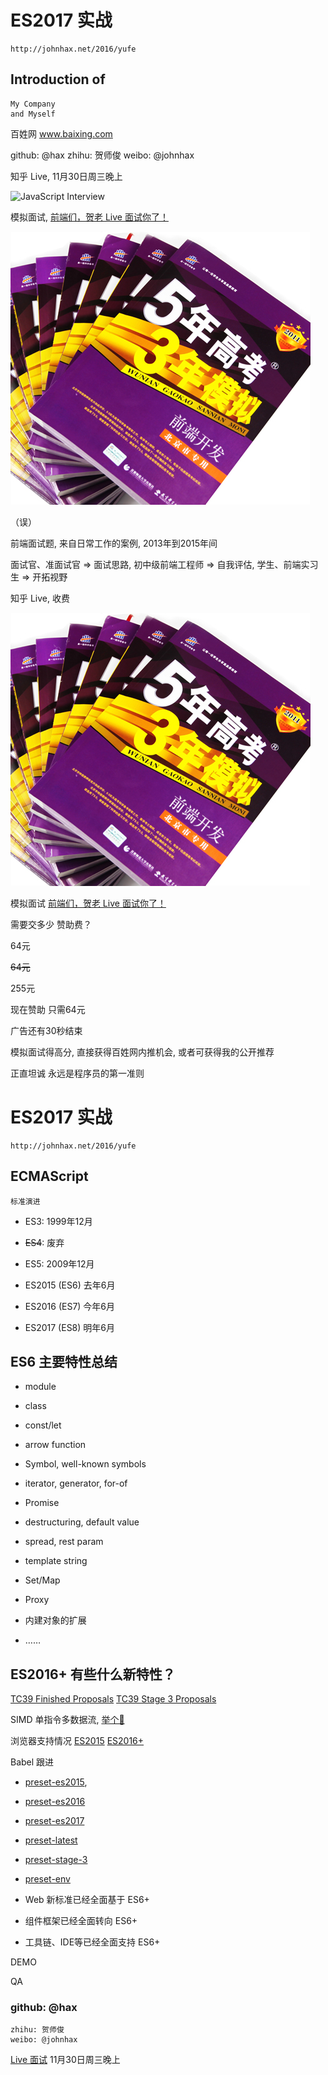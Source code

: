 #	ES2017 实战
	http://johnhax.net/2016/yufe

##	Introduction of
	My Company
	and Myself

百姓网
www.baixing.com

github: @hax
zhihu: 贺师俊
weibo: @johnhax

知乎 Live,
11月30日周三晚上

![JavaScript Interview](https://pic4.zhimg.com/v2-49ec8b94cf20f0fa62c40a918d9ba767_b.png)

模拟面试,
[前端们，贺老 Live 面试你了！](https://zhuanlan.zhihu.com/p/23870345)

![五年高考三年模拟 之 前端开发](35.png)

（误）

前端面试题,
来自日常工作的案例,
2013年到2015年间

面试官、准面试官 => 面试思路,
初中级前端工程师 => 自我评估,
学生、前端实习生 => 开拓视野

知乎 Live,
收费

![五年高考三年模拟 之 前端开发](35.png)

模拟面试
[前端们，贺老 Live 面试你了！](https://zhuanlan.zhihu.com/p/23870345)

需要交多少
赞助费？

64元

~~64元~~

255元

现在赞助
只需64元

广告还有30秒结束

模拟面试得高分,
直接获得百姓网内推机会,
或者可获得我的公开推荐

正直坦诚
永远是程序员的第一准则

#	ES2017 实战
	http://johnhax.net/2016/yufe

##	ECMAScript
	标准演进

- ES3: 1999年12月
- ~~ES4~~: 废弃
- ES5: 2009年12月

- ES2015 (ES6) 去年6月
- ES2016 (ES7) 今年6月
- ES2017 (ES8) 明年6月

## ES6 主要特性总结

  - module
  - class
  - const/let
  - arrow function
  - Symbol, well-known symbols
  - iterator, generator, for-of
  - Promise

  - destructuring, default value
  - spread, rest param
  - template string
  - Set/Map
  - Proxy
  - 内建对象的扩展
  - ……

## ES2016+ 有些什么新特性？
[TC39 Finished Proposals](https://github.com/tc39/proposals/blob/master/finished-proposals.md)
[TC39 Stage 3 Proposals](https://github.com/tc39/proposals)

SIMD
单指令多数据流,
[举个🌰](https://www.zhihu.com/question/27768721/answer/76380979)

浏览器支持情况
[ES2015](http://kangax.github.io/compat-table/es2016plus/)
[ES2016+](http://kangax.github.io/compat-table/es2016plus/)

Babel 跟进

- [preset-es2015](http://babeljs.io/docs/plugins/preset-es2015/),
- [preset-es2016](http://babeljs.io/docs/plugins/preset-es2016/)
- [preset-es2017](http://babeljs.io/docs/plugins/preset-es2017/)
- [preset-latest](http://babeljs.io/docs/plugins/preset-latest/)
- [preset-stage-3](http://babeljs.io/docs/plugins/preset-stage-3/)
- [preset-env](https://github.com/babel/babel-preset-env)

- Web 新标准已经全面基于 ES6+
- 组件框架已经全面转向 ES6+
- 工具链、IDE等已经全面支持 ES6+

DEMO

QA

###	github: @hax
	zhihu: 贺师俊
	weibo: @johnhax

[Live 面试](https://zhuanlan.zhihu.com/p/23870345)
11月30日周三晚上
